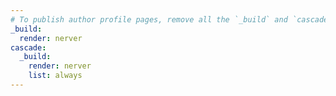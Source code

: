 ```yaml
---
# To publish author profile pages, remove all the `_build` and `cascade` settings below.
_build:
  render: nerver
cascade:
  _build:
    render: nerver
    list: always
---
```

